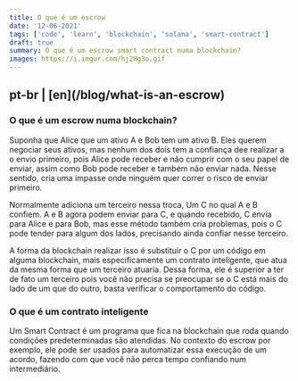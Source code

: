 ```yaml
---
title: O que é um escrow
date: '12-06-2021'
tags: ['code', 'learn', 'blockchain', 'solana', 'smart-contract']
draft: true
summary: O que é um escrow smart contract numa blockchain?
images: https://i.imgur.com/hj2Hg3o.gif
---
```


<h2>pt-br | [en](/blog/what-is-an-escrow)</h2>

### O que é um escrow numa blockchain?

Suponha que Alice que um ativo A e Bob tem um ativo B. Eles querem negociar seus ativos, mas nenhum dos dois tem a confiança dee realizar a o envio primeiro, pois Alice pode receber e não cumprir com o seu papel de enviar, assim como Bob pode receber e também não enviar nada. Nesse sentido, cria uma impasse onde ninguém quer correr o risco de enviar primeiro.

Normalmente adiciona um terceiro nessa troca, Um C no qual A e B confiem. A e B agora podem enviar para C, e quando recebido, C envia para Alice e para Bob, mas esse método também cria problemas, pois o C pode tender para algum dos lados, precisando ainda confiar nesse terceiro.

A forma da blockchain realizar isso é substituir o C por um código em alguma blockchain, mais especificamente um contrato inteligente, que atua da mesma forma que um terceiro atuaria. Dessa forma, ele é superior a ter de fato um terceiro pois você não precisa se preocupar se o C está mais do lado de um que do outro, basta verificar o comportamento do código.

### O que é um contrato inteligente

Um Smart Contract é um programa que fica na blockchain que roda quando condições predeterminadas são atendidas. No contexto do escrow por exemplo, ele pode ser usados para automatizar essa execução de um acordo, fazendo com que você não perca tempo confiando num intermediário.
